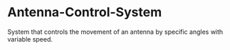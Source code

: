 # Antenna-Control-System
System that controls the movement of an antenna by specific angles with variable speed.
